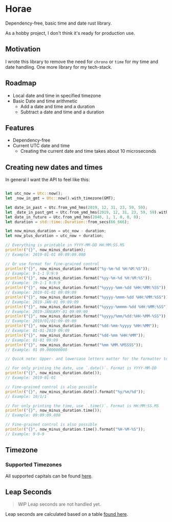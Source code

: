 # Horae
Dependency-free, basic time and date rust library.

As a hobby project, I don't think it's ready for production use.

## Motivation
I wrote this library to remove the need for `chrono` or `time` for my time and date handling.
One more library for my tech-stack.

## Roadmap

- Local date and time in specified timezone
- Basic Date and time arithmetic
    - Add a date and time and a duration
    - Subtract a date and time and a duration

## Features

- Dependency-free
- Current UTC date and time
    - Creating the current date and time takes about 10 microseconds

## Creating new dates and times
In general I want the API to feel like this:
```rust

let utc_now = Utc::now();
let _now_in_gmt = Utc::now().with_timezone(GMT);

let date_in_past = Utc.from_ymd_hms(2019, 12, 31, 23, 59, 59);
let _date_in_past_gmt = Utc.from_ymd_hms(2019, 12, 31, 23, 59, 59).with_timezone(GMT);
let date_in_future = Utc.from_ymd_hms(2040, 1, 1, 0, 0, 0);
let duration = std::time::Duration::from_secs(66_666);

let now_minus_duration = utc_now - duration;
let now_plus_duration = utc_now + duration;

// Everything is printable in YYYY-MM-DD HH:MM:SS.MS
println!("{}", now_minus_duration);
// Example: 2019-01-01 09:09:09.000

// Or use format for fine-grained control
println!("{}", now_minus_duration.format("%y-%m-%d %H:%M:%S"));
// Example: 9-1-1 9:9:9
println!("{}", now_minus_duration.format("%yy-%m-%d %H:%M:%S"));
// Example: 19-1-1 9:9:9
println!("{}", now_minus_duration.format("%yyyy-%mm-%dd %HH:%MM:%SS"));
// Example: 2019-01-01 09:09:09
println!("{}", now_minus_duration.format("%yyyy-%mmm-%dd %HH:%MM:%SS"));
// Example: 2019-JAN-01 09:09:09
println!("{}", now_minus_duration.format("%yyyy-%mmmm-%dd %HH:%MM:%SS"));
// Example: 2019-JANUARY-01 09:09:09
println!("{}", now_minus_duration.format("%yyyy/%mm/%dd:%HH-%MM-%SS"));
// Example: 2019/01/01:09-09-09
println!("{}", now_minus_duration.format("%dd-%mm-%yyyy %HH:%MM"));
// Example: 01-01-2019 09:09
println!("{}", now_minus_duration.format("%dd-%mm %HH:%MM"));
// Example: 01-01 09:09
println!("{}", now_minus_duration.format("%mm %MM.%MSSSS"));
// Example: 01 09.000000000

// Quick note: Upper- and lowercase letters matter for the formatter to work. Lowercase for dates, uppercase for times.

// For only printing the date, use `.date()`. Format is YYYY-MM-DD
println!("{}", now_minus_duration.date());
// Example: 2019-01-01

// Fine-grained control is also possible
println!("{}", now_minus_duration.date().format("%y/%m/%d"));
// Example: 19/1/1

// For only printing the time, use `.time()`. Format is HH:MM:SS.MS
println!("{}", now_minus_duration.time());
// Example: 09:09:09.000

// Fine-grained control is also possible
println!("{}", now_minus_duration.time().format("%H-%M-%S"));
// Example: 9-9-9
```

## Timezone

### Supported Timezones
All supported capitals can be found [here](https://en.wikipedia.org/wiki/List_of_time_zone_abbreviations).

## Leap Seconds
> WIP Leap seconds are not handled yet.

Leap seconds are calculated based on a table [found here](TODO).

